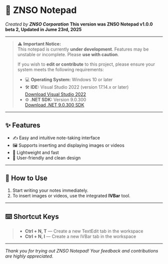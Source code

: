 # 📝 ZNSO Notepad  
_Created by **ZNSO Corporation**_
**This version was ZNSO Notepad v1.0.0 beta 2, Updated in Jume 23rd, 2025**

---

> ⚠️ **Important Notice:**  
> This notepad is currently **under development**. Features may be unstable or incomplete. Please **use with caution**.  
>
> If you wish to **edit or contribute** to this project, please ensure your system meets the following requirements:  
> - 💻 **Operating System:** Windows 10 or later  
> - 🛠️ **IDE:** Visual Studio 2022 (version 17.14.x or later)  
>   [Download Visual Studio 2022](https://visualstudio.microsoft.com/zh-hans/downloads/)  
> - ⚙️ **.NET SDK:** Version 9.0.300  
>   [Download .NET 9.0.300 SDK](https://dotnet.microsoft.com/en-us/download/dotnet/9.0)

---

## ✨ Features

- ✍️ Easy and intuitive note-taking interface  
- 🖼️ Supports inserting and displaying images or videos  
- 🚀 Lightweight and fast  
- 🎨 User-friendly and clean design  

---

## 🚀 How to Use

1. Start writing your notes immediately.  
2. To insert images or videos, use the integrated **IVBar** tool.

---

## ⌨️ Shortcut Keys

> - **Ctrl + N, T** — Create a new TextEdit tab in the workspace
> - **Ctrl + N, I** — Create a new IVBar tab in the workspace

---

_Thank you for trying out ZNSO Notepad! Your feedback and contributions are highly appreciated._
